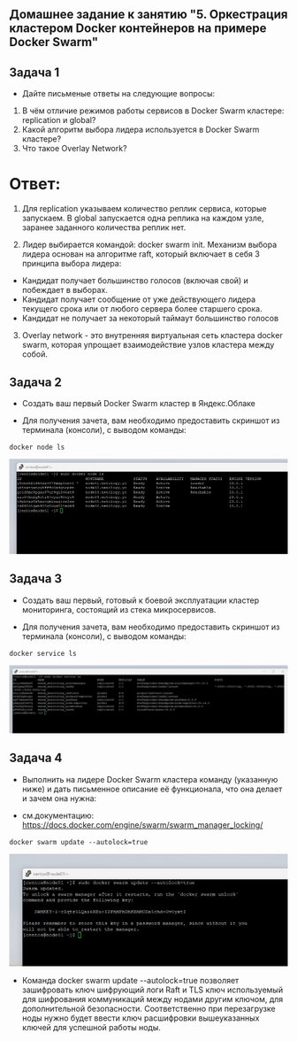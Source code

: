 ## Домашнее задание к занятию "5. Оркестрация кластером Docker контейнеров на примере Docker Swarm"

## Задача 1

- Дайте письменые ответы на следующие вопросы:

1) В чём отличие режимов работы сервисов в Docker Swarm кластере: replication и global?
2) Какой алгоритм выбора лидера используется в Docker Swarm кластере?
3) Что такое Overlay Network?

# Ответ:

1) Для replication указываем количество реплик сервиса, которые запускаем. В global запускается одна реплика на каждом узле, заранее заданного количества реплик нет.
  
2) Лидер выбирается командой: docker swarm init.
Механизм выбора лидера основан на алгоритме raft, который включает в себя 3 принципа выбора лидера:
- Кандидат получает большинство голосов (включая свой) и побеждает в выборах.
- Кандидат получает сообщение от уже действующего лидера текущего срока или от любого сервера более старшего срока.
- Кандидат не получает за некоторый таймаут большинство голосов

3) Overlay network - это внутренняя виртуальная сеть кластера docker swarm, которая упрощает взаимодействие узлов кластера между собой.
  
## Задача 2

- Создать ваш первый Docker Swarm кластер в Яндекс.Облаке

- Для получения зачета, вам необходимо предоставить скриншот из терминала (консоли), с выводом команды:

```
docker node ls
```

![Ссылка 2](https://github.com/Firewal7/docker-swarm/blob/main/2.1.jpg)

## Задача 3

- Создать ваш первый, готовый к боевой эксплуатации кластер мониторинга, состоящий из стека микросервисов.

- Для получения зачета, вам необходимо предоставить скриншот из терминала (консоли), с выводом команды:
  
```
docker service ls
```
![Ссылка 3](https://github.com/Firewal7/docker-swarm/blob/main/3.1.jpg)

## Задача 4 

- Выполнить на лидере Docker Swarm кластера команду (указанную ниже) и дать письменное описание её функционала, что она делает и зачем она нужна:

- см.документацию: https://docs.docker.com/engine/swarm/swarm_manager_locking/

```
docker swarm update --autolock=true
```
![Ссылка 4](https://github.com/Firewal7/docker-swarm/blob/main/4.1.jpg)

- Команда docker swarm update --autolock=true позволяет зашифровать ключ шифрующий логи Raft и TLS ключ используемый для шифрования коммуникаций между нодами другим ключом, для дополнительной безопасности. Соответственно при перезагрузке ноды нужно будет ввести ключ расшифровки вышеуказанных ключей для успешной работы ноды.

